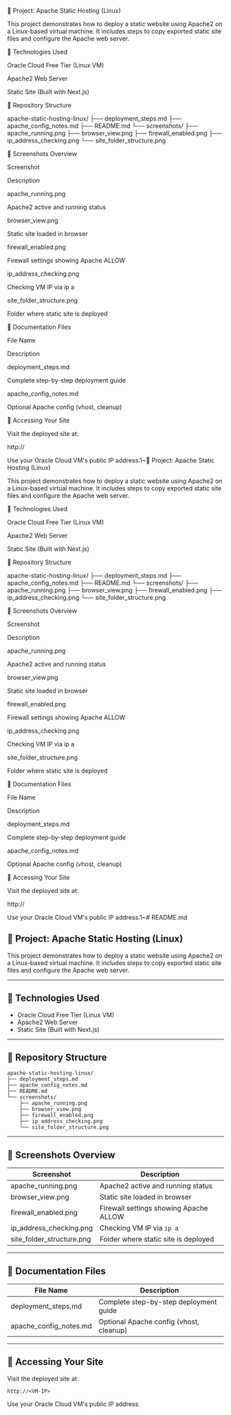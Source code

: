 📁 Project: Apache Static Hosting (Linux)

This project demonstrates how to deploy a static website using Apache2 on a Linux-based virtual machine. It includes steps to copy exported static site files and configure the Apache web server.

🔧 Technologies Used

Oracle Cloud Free Tier (Linux VM)

Apache2 Web Server

Static Site (Built with Next.js)

📂 Repository Structure

apache-static-hosting-linux/
├── deployment_steps.md
├── apache_config_notes.md
├── README.md
└── screenshots/
    ├── apache_running.png
    ├── browser_view.png
    ├── firewall_enabled.png
    ├── ip_address_checking.png
    └── site_folder_structure.png

📸 Screenshots Overview

Screenshot

Description

apache_running.png

Apache2 active and running status

browser_view.png

Static site loaded in browser

firewall_enabled.png

Firewall settings showing Apache ALLOW

ip_address_checking.png

Checking VM IP via ip a

site_folder_structure.png

Folder where static site is deployed

🧾 Documentation Files

File Name

Description

deployment_steps.md

Complete step-by-step deployment guide

apache_config_notes.md

Optional Apache config (vhost, cleanup)

🔗 Accessing Your Site

Visit the deployed site at:

http://<VM-IP>

Use your Oracle Cloud VM's public IP address.1~📁 Project: Apache Static Hosting (Linux)

This project demonstrates how to deploy a static website using Apache2 on a Linux-based virtual machine. It includes steps to copy exported static site files and configure the Apache web server.

🔧 Technologies Used

Oracle Cloud Free Tier (Linux VM)

Apache2 Web Server

Static Site (Built with Next.js)

📂 Repository Structure

apache-static-hosting-linux/
├── deployment_steps.md
├── apache_config_notes.md
├── README.md
└── screenshots/
    ├── apache_running.png
    ├── browser_view.png
    ├── firewall_enabled.png
    ├── ip_address_checking.png
    └── site_folder_structure.png

📸 Screenshots Overview

Screenshot

Description

apache_running.png

Apache2 active and running status

browser_view.png

Static site loaded in browser

firewall_enabled.png

Firewall settings showing Apache ALLOW

ip_address_checking.png

Checking VM IP via ip a

site_folder_structure.png

Folder where static site is deployed

🧾 Documentation Files

File Name

Description

deployment_steps.md

Complete step-by-step deployment guide

apache_config_notes.md

Optional Apache config (vhost, cleanup)

🔗 Accessing Your Site

Visit the deployed site at:

http://<VM-IP>

Use your Oracle Cloud VM's public IP address.1~# README.md

## 📁 Project: Apache Static Hosting (Linux)

This project demonstrates how to deploy a static website using Apache2 on a Linux-based virtual machine. It includes steps to copy exported static site files and configure the Apache web server.

---

## 🔧 Technologies Used

* Oracle Cloud Free Tier (Linux VM)
* Apache2 Web Server
* Static Site (Built with Next.js)

---

## 📂 Repository Structure

```
apache-static-hosting-linux/
├── deployment_steps.md
├── apache_config_notes.md
├── README.md
└── screenshots/
    ├── apache_running.png
    ├── browser_view.png
    ├── firewall_enabled.png
    ├── ip_address_checking.png
    └── site_folder_structure.png
```

---

## 📸 Screenshots Overview

| Screenshot                  | Description                            |
| --------------------------- | -------------------------------------- |
| apache\_running.png         | Apache2 active and running status      |
| browser\_view\.png          | Static site loaded in browser          |
| firewall\_enabled.png       | Firewall settings showing Apache ALLOW |
| ip\_address\_checking.png   | Checking VM IP via `ip a`              |
| site\_folder\_structure.png | Folder where static site is deployed   |

---

## 🧾 Documentation Files

| File Name                | Description                             |
| ------------------------ | --------------------------------------- |
| deployment\_steps.md     | Complete step-by-step deployment guide  |
| apache\_config\_notes.md | Optional Apache config (vhost, cleanup) |

---

## 🔗 Accessing Your Site

Visit the deployed site at:

```
http://<VM-IP>
```

Use your Oracle Cloud VM's public IP address.
